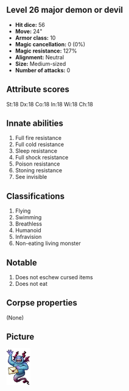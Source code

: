 ## Level 26 major demon or devil
- **Hit dice:** 56
- **Move:** 24"
- **Armor class:** 10
- **Magic cancellation:** 0 (0%)
- **Magic resistance:** 127%
- **Alignment:** Neutral
- **Size:** Medium-sized
- **Number of attacks:** 0
## Attribute scores
St:18 Dx:18 Co:18 In:18 Wi:18 Ch:18
## Innate abilities
1. Full fire resistance
2. Full cold resistance
3. Sleep resistance
4. Full shock resistance
5. Poison resistance
6. Stoning resistance
7. See invisible
## Classifications
1. Flying
2. Swimming
3. Breathless
4. Humanoid
5. Infravision
6. Non-eating living monster
## Notable
1. Does not eschew cursed items
2. Does not eat
## Corpse properties
(None)
## Picture
![Mail daemon](https://github.com/hyvanmielenpelit/GnollHackTileSet/blob/main/Monsters/mail_daemon/mail_daemon.png)
